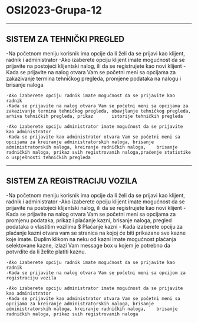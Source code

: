# OSI2023-Grupa-12

--------------------------
SISTEM ZA TEHNIČKI PREGLED
--------------------------
-Na početnom meniju korisnik ima opcije da li želi da se prijavi kao klijent, radnik i administrator
	-Ako izaberete opciju klijent imate mogućnost da se prijavite na postojeći klijentski nalog, ili da se registrujete kao novi klijent
	-Kada se prijavite na nalog otvara Vam se početni meni sa opcijama za zakazivanje termina tehničkog pregleda, promjene podataka na nalogu i brisanje naloga
	
	-Ako izaberete opciju radnik imate mogućnost da se prijavite kao radnik
	-Kada se prijavite na nalog otvara Vam se početni meni sa opcijama za zakazivanje termina tehničkog pregleda, obavjlanje tehničkog pregleda, arhiva tehničkih pregleda, prikaz 	  	 istorije tehničkih pregleda
	
	-Ako izaberete opciju administrator imate mogućnost da se prijavite kao administrator
	-Kada se prijavite kao administrator otvara Vam se početni meni sa opcijama za kreiranje administratorskih naloga, brisanje administratorskih naloga, kreiranje radničkih naloga, 	 brisanje radničkih naloga, prikaz svih registrovanih naloga,praćenje statistike o uspješnosti tehničkih pregleda

-----------------------------
SISTEM ZA REGISTRACIJU VOZILA
-----------------------------
-Na početnom meniju korisnik ima opcije da li želi da se prijavi kao klijent, radnik i administrator
	-Ako izaberete opciju klijent imate mogućnost da se prijavite na postojeći klijentski nalog, ili da se registrujete kao novi klijent
	-Kada se prijavite na nalog otvara Vam se početni meni sa opcijama za promjenu podataka, prikaz i plaćanje kazni, brisanje naloga, pregled podataka o vlastitim vozilima
		$ Plaćanje kazni - Kada izaberete opciju za plaćanje kazni otvara vam se stranica na kojoj će biti prikazane sve kazne koje imate. Duplim klikom na neku od kazni imate 		 mogućnost plaćanja selektovane kazne, izlazi Vam message box u kojem je potrebno da potvrdite da li želite platiti kaznu.	

	-Ako izaberete opciju radnik imate mogućnost da se prijavite kao radnik
	-Kada se prijavite na nalog otvara Vam se početni meni sa opcijom za registraciju vozila
	
	-Ako izaberete opciju administrator imate mogućnost da se prijavite kao administrator
	-Kada se prijavite kao administrator otvara Vam se početni meni sa opcijama za kreiranje administratorskih naloga, brisanje administratorskih naloga, kreiranje radničkih naloga, 	 brisanje radničkih naloga, prikaz svih registrovanih naloga
	